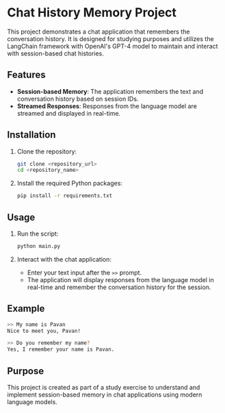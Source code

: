 # Chat History Memory Project

This project demonstrates a chat application that remembers the conversation history. It is designed for studying purposes and utilizes the LangChain framework with OpenAI's GPT-4 model to maintain and interact with session-based chat histories.

## Features

- **Session-based Memory**: The application remembers the text and conversation history based on session IDs.
- **Streamed Responses**: Responses from the language model are streamed and displayed in real-time.

## Installation

1. Clone the repository:
    ```sh
    git clone <repository_url>
    cd <repository_name>
    ```

2. Install the required Python packages:
    ```sh
    pip install -r requirements.txt
    ```

## Usage

1. Run the script:
    ```sh
    python main.py
    ```

2. Interact with the chat application:
    - Enter your text input after the `>>` prompt.
    - The application will display responses from the language model in real-time and remember the conversation history for the session.

## Example

```sh
>> My name is Pavan
Nice to meet you, Pavan!

>> Do you remember my name?
Yes, I remember your name is Pavan.
```

## Purpose

This project is created as part of a study exercise to understand and implement session-based memory in chat applications using modern language models.
